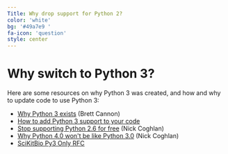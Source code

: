 ```yaml
---
Title: Why drop support for Python 2?
color: 'white'
bg: '#49a7e9 '
fa-icon: 'question'
style: center
---
```


# Why switch to Python 3?

Here are some resources on why Python 3 was created, and how and why to update
code to use Python 3:

- [Why Python 3 exists](https://www.snarky.ca/why-python-3-exists) (Brett Cannon)
- [How to add Python 3 support to your code](https://docs.python.org/3/howto/pyporting.html)
- [Stop supporting Python 2.6 for free](http://www.curiousefficiency.org/posts/2015/04/stop-supporting-python26.html) (Nick Coghlan)
- [Why Python 4.0 won't be like Python 3.0](http://www.curiousefficiency.org/posts/2014/08/python-4000.html) (Nick Coghlan)
- [SciKitBio Py3 Only RFC](https://github.com/biocore/scikit-bio-rfcs/blob/master/active/002-py3-only.md)
